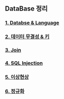## DataBase 정리

### [1. Databse & Language](DATABASE_LANGUAGE.md)
### [2. 데이터 무결성 & 키](INTEGRITY_KEY.md)
### [3. Join](JOIN.md)
### [4. SQL Injection](SQL_INJECTION.md)
### [5. 이상현상](ANOMALY.md)
### [6. 정규화](NORMALIZATION.md)
